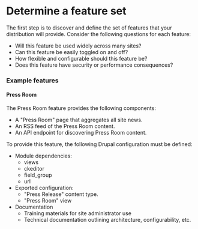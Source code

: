 # Determine a feature set <a name="determine-features"></a>

The first step is to discover and define the set of features that your distribution will provide. Consider the following questions for each feature:

* Will this feature be used widely across many sites?
* Can this feature be easily toggled on and off? 
* How flexible and configurable should this feature be?
* Does this feature have security or performance consequences?

### Example features

#### Press Room

The Press Room feature provides the following components:

* A "Press Room" page that aggregates all site news.
* An RSS feed of the Press Room content.
* An API endpoint for discovering Press Room content.
 
To provide this feature, the following Drupal configuration must be defined:

* Module dependencies:
  *  views
  *  ckeditor
  *  field_group
  *  url
* Exported configuration:
  * "Press Release" content type.
  * "Press Room" view
* Documentation
  * Training materials for site administrator use
  * Technical documentation outlining architecture, configurability, etc.